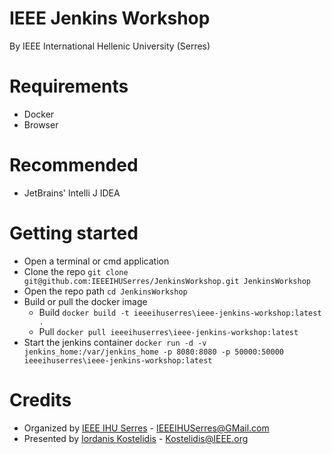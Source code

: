 # IEEE Jenkins Workshop
By IEEE International Hellenic University (Serres)

# Requirements
* Docker
* Browser

# Recommended
* JetBrains' Intelli J IDEA

# Getting started
* Open a terminal or cmd application
* Clone the repo `git clone git@github.com:IEEEIHUSerres/JenkinsWorkshop.git JenkinsWorkshop`
* Open the repo path `cd JenkinsWorkshop`
* Build or pull the docker image
    * Build `docker build -t ieeeihuserres\ieee-jenkins-workshop:latest .`
    * Pull `docker pull ieeeihuserres\ieee-jenkins-workshop:latest`
* Start the jenkins container `docker run -d -v jenkins_home:/var/jenkins_home -p 8080:8080 -p 50000:50000 ieeeihuserres\ieee-jenkins-workshop:latest`

# Credits
* Organized by [IEEE IHU Serres](https://github.com/IEEEIHUSerres) - [IEEEIHUSerres@GMail.com](ieeeihuserres@gmail.com)
* Presented by [Iordanis Kostelidis](https://github.com/IordanisKostelidis) - [Kostelidis@IEEE.org](kostelidis@ieee.org)
